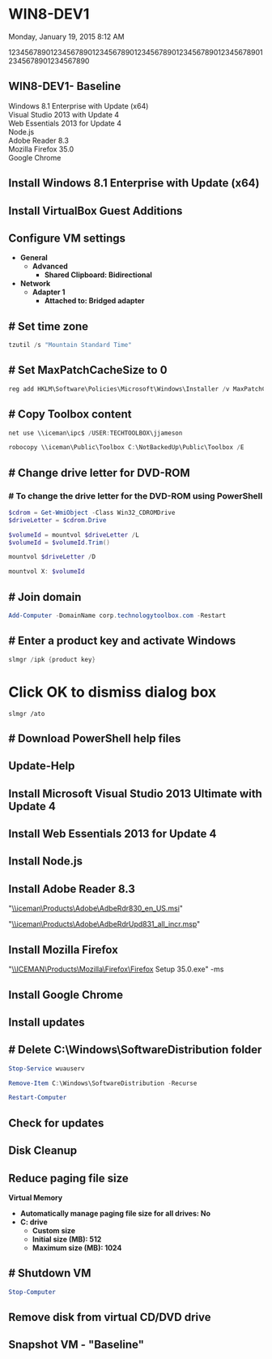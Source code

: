 ﻿# WIN8-DEV1

Monday, January 19, 2015
8:12 AM

12345678901234567890123456789012345678901234567890123456789012345678901234567890

## WIN8-DEV1- Baseline

Windows 8.1 Enterprise with Update (x64)\
Visual Studio 2013 with Update 4\
Web Essentials 2013 for Update 4\
Node.js\
Adobe Reader 8.3\
Mozilla Firefox 35.0\
Google Chrome

## Install Windows 8.1 Enterprise with Update (x64)

## Install VirtualBox Guest Additions

## Configure VM settings

- **General**
  - **Advanced**
    - **Shared Clipboard: Bidirectional**
- **Network**
  - **Adapter 1**
    - **Attached to: Bridged adapter**

## # Set time zone

```PowerShell
tzutil /s "Mountain Standard Time"
```

## # Set MaxPatchCacheSize to 0

```PowerShell
reg add HKLM\Software\Policies\Microsoft\Windows\Installer /v MaxPatchCacheSize /t REG_DWORD /d 0 /f
```

## # Copy Toolbox content

```PowerShell
net use \\iceman\ipc$ /USER:TECHTOOLBOX\jjameson

robocopy \\iceman\Public\Toolbox C:\NotBackedUp\Public\Toolbox /E
```

## # Change drive letter for DVD-ROM

### # To change the drive letter for the DVD-ROM using PowerShell

```PowerShell
$cdrom = Get-WmiObject -Class Win32_CDROMDrive
$driveLetter = $cdrom.Drive

$volumeId = mountvol $driveLetter /L
$volumeId = $volumeId.Trim()

mountvol $driveLetter /D

mountvol X: $volumeId
```

## # Join domain

```PowerShell
Add-Computer -DomainName corp.technologytoolbox.com -Restart
```

## # Enter a product key and activate Windows

```PowerShell
slmgr /ipk {product key}
```

# Click OK to dismiss dialog box

```Console
slmgr /ato
```

## # Download PowerShell help files

## Update-Help

## Install Microsoft Visual Studio 2013 Ultimate with Update 4

## Install Web Essentials 2013 for Update 4

## Install Node.js

## Install Adobe Reader 8.3

"[\\\\iceman\\Products\\Adobe\\AdbeRdr830_en_US.msi](\\iceman\Products\Adobe\AdbeRdr830_en_US.msi)"

"[\\\\iceman\\Products\\Adobe\\AdbeRdrUpd831_all_incr.msp](\\iceman\Products\Adobe\AdbeRdrUpd831_all_incr.msp)"

## Install Mozilla Firefox

"[\\\\ICEMAN\\Products\\Mozilla\\Firefox\\Firefox](\\ICEMAN\Products\Mozilla\Firefox\Firefox) Setup 35.0.exe" -ms

## Install Google Chrome

## Install updates

## # Delete C:\\Windows\\SoftwareDistribution folder

```PowerShell
Stop-Service wuauserv

Remove-Item C:\Windows\SoftwareDistribution -Recurse

Restart-Computer
```

## Check for updates

## Disk Cleanup

## Reduce paging file size

**Virtual Memory**

- **Automatically manage paging file size for all drives: No**
- **C: drive**
  - **Custom size**
  - **Initial size (MB): 512**
  - **Maximum size (MB): 1024**

## # Shutdown VM

```PowerShell
Stop-Computer
```

## Remove disk from virtual CD/DVD drive

## Snapshot VM - "Baseline"
